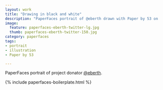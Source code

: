 ```yaml
---
layout: work
title: "Drawing in black and white"
description: "PaperFaces portrait of @eberth drawn with Paper by 53 on an iPad."
image: 
  feature: paperfaces-eberth-twitter-lg.jpg
  thumb: paperfaces-eberth-twitter-150.jpg
category: paperfaces
tags: 
- portrait
- illustration
- Paper by 53

---
```


PaperFaces portrait of project donator [@eberth](http://twitter.com/eberth).

{% include paperfaces-boilerplate.html %}